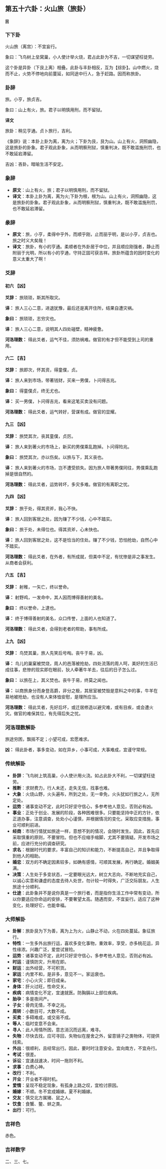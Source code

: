 ## 第五十六卦：火山旅（旅卦）

<div class="hexagrams">䷷</div>

### 下下卦

火山旅（离宫）：不宜妄行。 

象曰：飞鸟树上垒窝巢，小人使计举火烧，君占此卦为不吉，一切谋望枉徒劳。

这个卦是异卦（下艮上离）相叠。此卦与丰卦相反，互为【综卦】。山中燃火，烧而不止，火势不停地向前蔓延，如同途中行人，急于赶路。因而称旅卦。

### 卦辞

旅。小亨，旅贞吉。

象曰：山上有火，旅。君子以明慎用刑，而不留狱。

**译文**

旅卦：稍见亨通。贞卜旅行，吉利。

《象辞》说：本卦上卦为离，离为火；下卦为艮，艮为山。山上有火，洞照幽隐，这是旅卦的卦象。君子观此卦象，从而明察刑狱，慎重判决，既不敢滥施刑罚，也不敢延宕滞留。

吉凶：吝卦。暗喻生活不安定。

### 象辞

- **原文**：山上有火，旅；君子以明慎用刑，而不留狱。
- **译文**：本卦上卦为离，离为火;下卦为根，根为山。山上有火，洞照幽隐，这是旅卦的卦象。君子观此卦象，从而明察刑狱，慎重判决，既不敢滥施刑罚，也不敢延宕滞留。

### 彖辞

- **原文**：旅，小亨，柔得中乎外，而顺乎刚，止而丽乎明，是以小亨，贞吉也。旅之时义大矣哉！
- **译文**：旅卦，有小的亨通。柔顺者在外卦居于中位，并且顺应刚强者，静止而附丽于光明，所以有小的亨通，守持正固可获吉祥。旅卦所蕴含的因时变化的意义太重大了啊！

### 爻辞

#### 初六 【凶】

**爻辞：** 旅琐琐，斯其所取灾。

**译：** 旅人三心二意，进退犹豫，最后还是离开住所，结果自遭灾祸。

**象曰：** 旅琐琐，志穷灾也。

**译：** 旅人三心二意，说明其人四处碰壁，精神疲惫。

**河洛理数：** 得此爻者，运气不佳，须防祸难。做官的有才但不能受到上司的重用。

#### 六二 【吉】

**爻辞：** 旅即次，怀其资，得童僕，贞。

**译：** 旅人来到市场，带著钱财，买来一男僕，卜问得吉兆。

**象曰：** 得童僕贞，终无尤也。

**译：** 买一男僕，卜问得吉兆，看来这笔买卖没有问题。

**河洛理数：** 得此爻者，运气转好，营谋有成。做官的显耀。

#### 九三 【凶】

**爻辞：** 旅焚其次，丧其童僕，贞厉。

**译：** 旅人来到著火的市场上，新买的男僕乘乱跑掉。卜问得险兆。

**象曰：** 旅焚其次，亦以伤矣。以旅与下，其义丧也。

**译：** 旅人来到著火的市场，岂不遭受损失。因为旅人带著男僕同往，男僕乘乱跑掉是很自然的。

**河洛理数：** 得此爻者，运势转坏，多灾多难。做官的有离职之忧。

#### 九四 【凶】

**爻辞：** 旅于处，得其资斧，我心不快。

**译：** 旅人回到客居之处，因为赚了不少钱，心中不踏实。

**象曰：** 旅于处，未得位也。得其资斧，心未快也。

**译：** 旅人回到客居之处，这不是恰当的住处。赚了不少钱，恐怕抢劫，自然心中不踏实。

**河洛理数：** 得此爻者，在外者，有所成就，但美中不足，有忧惨是非之事发生。从商者会获利。

#### 六五 【吉】

**爻辞：** 射稚，一矢亡，终以誉命。

**译：** 射野鸡，一发命中，其人因而博得善射的美名。

**象曰：** 终以誉命，上逮也。

**译：** 终于博得善射的美名，众口传誉，上面的人也知道了。

**河洛理数：** 得此爻者，会得到老者的帮助，事有所成。

#### 上九 【凶】

**爻辞：** 鸟焚其巢，旅人先笑后号啕。丧牛于易，凶。

**译：** 鸟儿的巢窠被焚烧，周人的邑落被抢劫，四处流落的周人呵，美好的生活已成往事，悲惨的现实即在眼前，狄人牵著牛羊去，往后的日子怎么过。

**象曰：** 以旅在上，其义焚也。丧牛于易，终莫之闻也。

**译：** 以商旅身分而身登高爵，非分之极，其居室被焚毁是意料之中的事，牛羊在易地被抢劫，也没有人来体恤安慰，是理所应当。

**河洛理数：** 得此爻者，先好后坏，或迁居修造以避灾难，或有目疾，或会遭火灾。做官的难保其位，有先得后失之忧。

### 河洛理数解卦

旅途穷困，飘摇不定；小望可成，宏愿难求。

**凶：** 得此卦者，事多变动，如在异乡，小事可成，大事难成，宜谨守常规。

### 传统解卦

- **卦辞**：飞鸟树上筑高巢，小人使计用火浇。如占此卦大不利，一切谋望枉徒劳。 
- **推断**：求财费力，行人未还，走失无信，找事也难。 
- **大象**：火烧山野，火头遍布，所到之处，无一幸免，火头犹如行旅之人，无所定处。
- **运势**：诸事变动不定，此时只好坚守信心，多参考他人意见，否则必有凶。
- **事业**：正处于创业、发展的阶段，各种困难很多。只要能坚持中正的方针，依正道办事，注意调查，处处小心谨慎，并根据情况的变化，采取应变措施，事业可顺利前进。
- **经商**：市场行情犹如旅途一样，意想不到的情况，会随时发生。因此，首先应采取慎重的原则，不要冒险。但也不应缩手缩脚，尤其不要猜疑。开发市场之前，应进行充分的调查研究。
- **求名**：根据时代的要求，丰富自己的知识和能力，不断提高自己，并且争取得到他人的相助。
- **婚恋**：双方的不确定因素较多，如确有感情，可顺其发展，再行确定。婚姻美满。
- **决策**：人生处于多变状态，一定要眼光远大，树立大志向，不断地充实自己，以诚心实意和谦虚的态度去待人处世，勿计较一时得失，广泛交际朋友。人生旅途十分顺利。
- **仕途**：此卦象并不是说你真是一个旅行者，而是指你生活工作中常有变动，所以你要适应你命运的安排，不要奢望太高。随遇而安，不宜妄行。适应了这种变化，处理好它，也能幸福。

### 大师解卦

- **卦解**：旅卦艮为下为善，离为上为火，山静止不动，火在四处蔓延。象征旅行。
- **特性**：一生多外出旅行运，喜欢多变化事物，重效率，享受，亦多桃花运，异性缘浓。兴趣广泛，爱尝试冒险。
- **运势**：诸事变动不定，此时只好坚守信心，多参考他人意见，否则必有凶。
- **时运**：谨慎防灾，升用在即。
- **财运**：出外经营，不可积货。
- **家运**：内里不和，是非多，意见不一。家运衰也。
- **家宅**：小心火灾；即日成亲。
- **身体**：肝火过旺，性命交关。
- **疾病**：病情变化不定，宜速就医。防胸膈以上部位疾病。
- **胎孕**：多是夜间产。
- **子女**：骨肉无情，不幸之兆。
- **周转**：小数目可，大数不成。
- **买卖**：多碍难成，或交易不成。
- **等人**：临时变意不会来。
- **寻人**：此人用情所困，意志消沉而远离，难寻。
- **失物**：尽快去找，应可寻回，失物似在屋舍之外，留意镜子之类物体，可提供线索。
- **外出**：很顺利，且经常出行。因此，要时时注意安全。宜向南方，不宜舟行。
- **考试**：很差。
- **诉讼**：宜速战速决，时间一拖则不利。
- **求事**：白费心神。
- **改行**：不利。
- **开业**：开业者不得时机。
- **爱情**：呈现不稳定现象，有孤身上路之叹，宜检讨原因。 
- **婚嫁**：不顺。冬不宜成婚嫁。夏不利婚嫁。
- **交友**：慎交北方属猪、鼠之人。
- **饮食**：食蟹、鳖、蚌之类。
- **出行**：可行。

### 吉祥色

赤色。

### 吉祥数字

二、三、七。